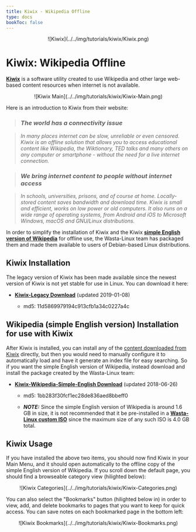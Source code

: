 ```yaml
---
title: Kiwix - Wikipedia Offline
type: docs
bookToc: false
---
```


<p align="center"> ![Kiwix](../../img/tutorials/kiwix/Kiwix.png)

# Kiwix: Wikipedia Offline

[**Kiwix**](https://www.kiwix.org/) is a software utility created to use Wikipedia and other large web-based content resources when internet is not available.

<p align="center"> ![Kiwix Main](../../img/tutorials/kiwix/Kiwix-Main.png)

Here is an introduction to Kiwix from their website:

> ### _The world has a connectivity issue_

> _In many places internet can be slow, unreliable or even censored. Kiwix is an offline solution that allows you to access educational content like Wikipedia, the Wiktionary, TED talks and many others on any computer or smartphone - without the need for a live internet connection._

> ### _We bring internet content to people without internet access_

> _In schools, universities, prisons, and of course at home. Locally-stored content saves bandwidth and download time. Kiwix is small and efficient, works on low power or old computers. It also runs on a wide range of operating systems, from Android and iOS to Microsoft Windows, macOS and GNU/Linux distributions._

In order to simplify the installation of Kiwix and the Kiwix [**simple English version of Wikipedia**](https://simple.wikipedia.org/) for offline use, the Wasta-Linux team has packaged them and made them available to users of Debian-based Linux distributions.

## Kiwix Installation

The legacy version of Kiwix has been made available since the newest version of Kiwix is not yet stable for use in Linux. You can download it here:

- [**Kiwix-Legacy Download**](http://wastalinux.org/downloads/other/kiwix/kiwix-legacy_0.9.1_all.deb) (updated 2019-01-08)

    - md5: 11d5869979194c913cfb1a34c0227a4c

## Wikipedia (simple English version) Installation for use with Kiwix

After Kiwix is installed, you can install any of the [content downloaded from Kiwix](https://wiki.kiwix.org/wiki/Content) directly, but then you would need to manually configure it to automatically load and have it generate an index file for easy searching. So if you want the simple English version of Wikipedia, instead download and install the package created by the Wasta-Linux team:

- [**Kiwix-Wikipedia-Simple-English Download**](http://wastalinux.org/downloads/other/kiwix/kiwix-wikipedia-en-simple_20180626_all.deb) (updated 2018-06-26)

    - md5: 1bb283f30fcf1ec28de836aed8bbeff0

    - ***NOTE:*** Since the simple English version of Wikipedia is around 1.6 GB in size, it is not recommended that it be pre-installed in a [**Wasta-Linux custom ISO**](https://sites.google.com/site/wastalinux/home/customizing/wasta-remastersys) since the maximum size of any such ISO is 4.0 GB total.

## Kiwix Usage

If you have installed the above two items, you should now find Kiwix in your Main Menu, and it should open automatically to the offline copy of the simple English version of Wikipedia. If you scroll down the default page, you should find a browseable category view (hilighted below):

<p align="center"> ![Kiwix Categories](../../img/tutorials/kiwix/Kiwix-Categories.png)

You can also select the "Bookmarks" button (hilighted below in) in order to view, add, and delete bookmarks to pages that you want to keep for quick access. You can save notes on each bookmarked page in the bottom left:

<p align="center"> ![Kiwix Bookmarks](../../img/tutorials/kiwix/Kiwix-Bookmarks.png)

